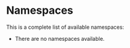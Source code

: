 Namespaces
==========

This is a complete list of available namespaces:

- There are no namespaces available.
